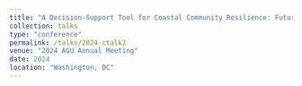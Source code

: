```yaml
---
title: "A Decision-Support Tool for Coastal Community Resilience: Future Impacts from Sea Level Rise and Self-Learning Agents"
collection: talks
type: "conference"
permalink: /talks/2024-ctalk2
venue: "2024 AGU Annual Meeting"
date: 2024
location: "Washington, DC"
---
```

